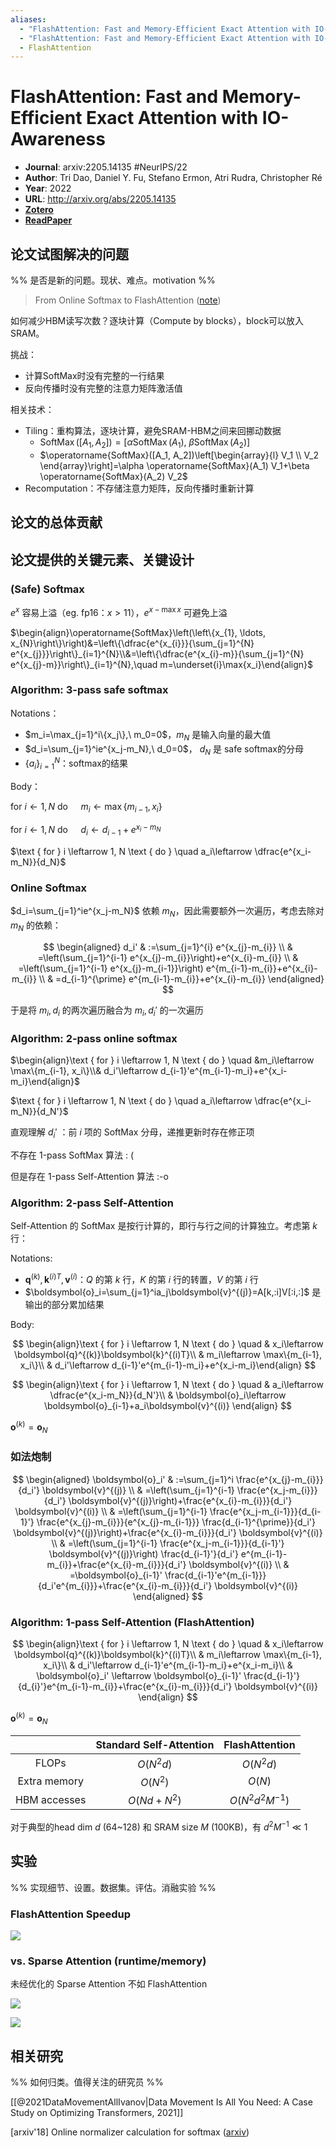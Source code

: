 ```yaml
---
aliases:
  - "FlashAttention: Fast and Memory-Efficient Exact Attention with IO-Awareness"
  - "FlashAttention: Fast and Memory-Efficient Exact Attention with IO-Awareness, 2022"
  - FlashAttention
---
```

# FlashAttention: Fast and Memory-Efficient Exact Attention with IO-Awareness

- **Journal**: arxiv:2205.14135 #NeurIPS/22  
- **Author**: Tri Dao, Daniel Y. Fu, Stefano Ermon, Atri Rudra, Christopher Ré
- **Year**: 2022
- **URL**: http://arxiv.org/abs/2205.14135
- [**Zotero**](zotero://select/items/@2022FlashAttentionFastMemoryEfficientDao)
- [**ReadPaper**](https://readpaper.com/pdf-annotate/note?pdfId=4667276321932460033&noteId=1857762696672213760)

## 论文试图解决的问题

%% 是否是新的问题。现状、难点。motivation %%

> From Online Softmax to FlashAttention ([note](https://courses.cs.washington.edu/courses/cse599m/23sp/notes/flashattn.pdf))

如何减少HBM读写次数？逐块计算（Compute by blocks），block可以放入SRAM。

挑战：

- 计算SoftMax时没有完整的一行结果
- 反向传播时没有完整的注意力矩阵激活值

相关技术：

- Tiling：重构算法，逐块计算，避免SRAM-HBM之间来回挪动数据
    - $\operatorname{SoftMax}([A_1,A_2])=[\alpha\operatorname{SoftMax}(A_1),\ \beta\operatorname{SoftMax}(A_2)]$
    - $\operatorname{SoftMax}([A_1, A_2])\left[\begin{array}{l} V_1 \\ V_2 \end{array}\right]=\alpha \operatorname{SoftMax}(A_1) V_1+\beta \operatorname{SoftMax}(A_2) V_2$
- Recomputation：不存储注意力矩阵，反向传播时重新计算

## 论文的总体贡献

## 论文提供的关键元素、关键设计

### (Safe) Softmax

$e^x$ 容易上溢（eg. fp16：$x>11$），$e^{x-\max x}$ 可避免上溢

$\begin{align}\operatorname{SoftMax}\left(\left\{x_{1}, \ldots, x_{N}\right\}\right)&=\left\{\dfrac{e^{x_{i}}}{\sum_{j=1}^{N} e^{x_{j}}}\right\}_{i=1}^{N}\\&=\left\{\dfrac{e^{x_{i}-m}}{\sum_{j=1}^{N} e^{x_{j}-m}}\right\}_{i=1}^{N},\quad m=\underset{i}\max{x_i}\end{align}$

### Algorithm: 3-pass safe softmax

Notations：

- $m_i=\max_{j=1}^i\{x_j\},\ m_0=0$，$m_N$ 是输入向量的最大值
- $d_i=\sum_{j=1}^ie^{x_j-m_N},\ d_0=0$， $d_N$ 是 safe softmax的分母
- $\{a_i\}_{i=1}^N$：softmax的结果

Body：

$\text { for } i \leftarrow 1, N \text { do } \quad m_i\leftarrow \max\{m_{i-1}, x_i\}$

$\text { for } i \leftarrow 1, N \text { do } \quad d_i\leftarrow d_{i-1}+e^{x_i-m_N}$

$\text { for } i \leftarrow 1, N \text { do } \quad a_i\leftarrow \dfrac{e^{x_i-m_N}}{d_N}$

### Online Softmax

$d_i=\sum_{j=1}^ie^{x_j-m_N}$ 依赖 $m_N$，因此需要额外一次遍历，考虑去除对 $m_N$ 的依赖：

$$
\begin{aligned}
d_i' & :=\sum_{j=1}^{i} e^{x_{j}-m_{i}} \\
& =\left(\sum_{j=1}^{i-1} e^{x_{j}-m_{i}}\right)+e^{x_{i}-m_{i}} \\
& =\left(\sum_{j=1}^{i-1} e^{x_{j}-m_{i-1}}\right) e^{m_{i-1}-m_{i}}+e^{x_{i}-m_{i}} \\
& =d_{i-1}^{\prime} e^{m_{i-1}-m_{i}}+e^{x_{i}-m_{i}}
\end{aligned}
$$

于是将 $m_i,d_i$ 的两次遍历融合为 $m_i,d_i'$ 的一次遍历

### Algorithm: 2-pass online softmax

$\begin{align}\text { for } i \leftarrow 1, N \text { do } \quad &m_i\leftarrow \max\{m_{i-1}, x_i\}\\& d_i'\leftarrow d_{i-1}'e^{m_{i-1}-m_i}+e^{x_i-m_i}\end{align}$

$\text { for } i \leftarrow 1, N \text { do } \quad a_i\leftarrow \dfrac{e^{x_i-m_N}}{d_N'}$

直观理解 $d_i'$ ：前 $i$ 项的 SoftMax 分母，递推更新时存在修正项

不存在 1-pass SoftMax 算法 : (

但是存在 1-pass Self-Attention 算法 :-o

### Algorithm: 2-pass Self-Attention

Self-Attention 的 SoftMax 是按行计算的，即行与行之间的计算独立。考虑第 $k$ 行：

Notations:

- $\boldsymbol{q}^{(k)}, \boldsymbol{k}^{(i)T}, \boldsymbol{v}^{(i)}$：$Q$ 的第 $k$ 行，$K$ 的第 $i$ 行的转置，$V$ 的第 $i$ 行
- $\boldsymbol{o}_i=\sum_{j=1}^ia_j\boldsymbol{v}^{(j)}=A[k,:i]V[:i,:]$ 是输出的部分累加结果

Body:

$$
\begin{align}\text { for } i \leftarrow 1, N \text { do } \quad
& x_i\leftarrow \boldsymbol{q}^{(k)}\boldsymbol{k}^{(i)T}\\
& m_i\leftarrow \max\{m_{i-1}, x_i\}\\
& d_i'\leftarrow d_{i-1}'e^{m_{i-1}-m_i}+e^{x_i-m_i}\end{align}
$$

$$
\begin{align}\text { for } i \leftarrow 1, N \text { do } \quad
& a_i\leftarrow \dfrac{e^{x_i-m_N}}{d_N'}\\
& \boldsymbol{o}_i\leftarrow \boldsymbol{o}_{i-1}+a_i\boldsymbol{v}^{(i)} \end{align}
$$

$\boldsymbol{o}^{(k)}=\boldsymbol{o}_N$

### 如法炮制

$$
\begin{aligned}
\boldsymbol{o}_i' & :=\sum_{j=1}^i \frac{e^{x_{j}-m_{i}}}{d_i'} \boldsymbol{v}^{(j)} \\
& =\left(\sum_{j=1}^{i-1} \frac{e^{x_j-m_{i}}}{d_i'} \boldsymbol{v}^{(j)}\right)+\frac{e^{x_{i}-m_{i}}}{d_i'} \boldsymbol{v}^{(i)} \\
& =\left(\sum_{j=1}^{i-1} \frac{e^{x_j-m_{i-1}}}{d_{i-1}'} \frac{e^{x_{j}-m_{i}}}{e^{x_{j}-m_{i-1}}} \frac{d_{i-1}^{\prime}}{d_i'} \boldsymbol{v}^{(j)}\right)+\frac{e^{x_{i}-m_{i}}}{d_i'} \boldsymbol{v}^{(i)} \\
& =\left(\sum_{j=1}^{i-1} \frac{e^{x_j-m_{i-1}}}{d_{i-1}'} \boldsymbol{v}^{(j)}\right) \frac{d_{i-1}'}{d_i'} e^{m_{i-1}-m_{i}}+\frac{e^{x_{i}-m_{i}}}{d_i'} \boldsymbol{v}^{(i)} \\
& =\boldsymbol{o}_{i-1}' \frac{d_{i-1}'e^{m_{i-1}}}{d_i'e^{m_{i}}}+\frac{e^{x_{i}-m_{i}}}{d_i'} \boldsymbol{v}^{(i)}
\end{aligned}
$$

### Algorithm: 1-pass Self-Attention (FlashAttention)


$$
\begin{align}\text { for } i \leftarrow 1, N \text { do } \quad & x_i\leftarrow \boldsymbol{q}^{(k)}\boldsymbol{k}^{(i)T}\\
& m_i\leftarrow \max\{m_{i-1}, x_i\}\\
& d_i'\leftarrow d_{i-1}'e^{m_{i-1}-m_i}+e^{x_i-m_i}\\
& \boldsymbol{o}_i' \leftarrow \boldsymbol{o}_{i-1}' \frac{d_{i-1}'}{d_{i}'}e^{m_{i-1}-m_{i}}+\frac{e^{x_{i}-m_{i}}}{d_i'} \boldsymbol{v}^{(i)} \end{align}
$$

$\boldsymbol{o}^{(k)}=\boldsymbol{o}_N$

|              | Standard Self-Attention | FlashAttention    |
|:------------:|:-----------------------:|:-----------------:|
| FLOPs        | $O(N^2d)$               | $O(N^2d)$         |
| Extra memory | $O(N^2)$                | $O(N)$            |
| HBM accesses | $O(Nd+N^2)$             | $O(N^2d^2M^{-1})$ |

对于典型的head dim $d$ (64\~128) 和 SRAM size $M$ (100KB)，有 $d^2M^{-1} \ll 1$

## 实验

%% 实现细节、设置。数据集。评估。消融实验 %%

### FlashAttention Speedup

![](https://pdf.cdn.readpaper.com/parsed/fetch_target/71e6e8bb3499c6529c66850a915d395e_7_Table_2.png)

### vs. Sparse Attention (runtime/memory)

未经优化的 Sparse Attention 不如 FlashAttention

![](https://pdf.cdn.readpaper.com/parsed/fetch_target/71e6e8bb3499c6529c66850a915d395e_33_Table_20.png)

![](https://pdf.cdn.readpaper.com/parsed/fetch_target/71e6e8bb3499c6529c66850a915d395e_33_Table_21.png)

## 相关研究

%% 如何归类。值得关注的研究员 %%

[[@2021DataMovementAllIvanov|Data Movement Is All You Need: A Case Study on Optimizing Transformers, 2021]]

[arxiv'18] Online normalizer calculation for softmax ([arxiv](https://arxiv.org/abs/1805.02867))
